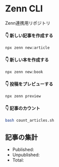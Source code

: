 # Zenn CLI
Zenn連携用リポジトリ

#### 👇  新しい記事を作成する

```bash
npx zenn new:article
```

#### 👇  新しい本を作成する

```bash
npx zenn new:book
```

#### 👇  投稿をプレビューする

```bash
npx zenn preview
```

#### 👇  記事のカウント

```bash
bash count_articles.sh
```

## 記事の集計

- Published:
- Unpublished:
- Total:
